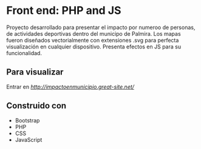 # Front end: PHP and JS
Proyecto desarrollado para presentar el impacto por numeroo de personas, de actividades deportivas dentro del municipo de Palmira.
Los mapas fueron diseñados vectorialmente con extensiones .svg para perfecta visualización en cualquier dispositivo.  Presenta efectos en JS para su funcionalidad.
## Para visualizar 
Entrar en *http://impactoenmunicipio.great-site.net/*
## Construido con
- Bootstrap
- PHP
- CSS
- JavaScript
